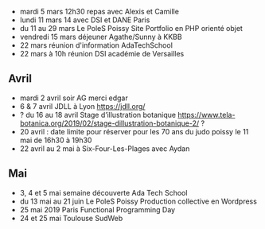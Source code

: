 - mardi 5 mars 12h30 repas avec Alexis et Camille
- lundi 11 mars 14 avec DSI et DANE Paris
- du 11 au 29 mars Le PoleS Poissy Site Portfolio en PHP orienté objet
- vendredi 15 mars déjeuner Agathe/Sunny à KKBB
- 22 mars réunion d'information AdaTechSchool
- 22 mars à 10h réunion DSI académie de Versailles

## Avril

- mardi 2 avril soir AG merci edgar
- 6 & 7 avril JDLL à Lyon https://jdll.org/
- ? du 16 au 18 avril Stage d’illustration botanique https://www.tela-botanica.org/2019/02/stage-dillustration-botanique-2/ ?
- 20 avril : date limite pour réserver pour les 70 ans du judo poissy le 11 mai de 16h30 à 19h30
- 22 avril au 2 mai à Six-Four-Les-Plages avec Aydan

## Mai

- 3, 4 et 5 mai semaine découverte Ada Tech School
- du 13 mai au 21 juin Le PoleS Poissy  Production collective en Wordpress
- 25 mai 2019 Paris Functional Programming Day
- 24 et 25 mai Toulouse SudWeb
